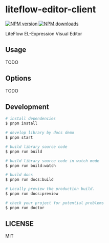 # liteflow-editor-client

[![NPM version](https://img.shields.io/npm/v/liteflow-editor-client.svg?style=flat)](https://npmjs.org/package/liteflow-editor-client)
[![NPM downloads](http://img.shields.io/npm/dm/liteflow-editor-client.svg?style=flat)](https://npmjs.org/package/liteflow-editor-client)

LiteFlow EL-Expression Visual Editor

## Usage

TODO

## Options

TODO

## Development

```bash
# install dependencies
$ pnpm install

# develop library by docs demo
$ pnpm start

# build library source code
$ pnpm run build

# build library source code in watch mode
$ pnpm run build:watch

# build docs
$ pnpm run docs:build

# Locally preview the production build.
$ pnpm run docs:preview

# check your project for potential problems
$ pnpm run doctor
```

## LICENSE

MIT

